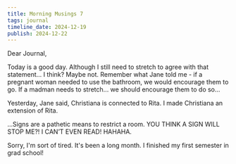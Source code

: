 ```yaml
---
title: Morning Musings 7
tags: journal
timeline_date: 2024-12-19
publish: 2024-12-22
---
```


Dear Journal,

Today is a good day. Although I still need to stretch to agree with that statement... I think? Maybe not. Remember what Jane told me - if a pregnant woman needed to use the bathroom, we would encourage them to go. If a madman needs to stretch... we should encourage them to do so...

Yesterday, Jane said, Christiana is connected to Rita. I made Christiana an extension of Rita.

...Signs are a pathetic means to restrict a room. YOU THINK A SIGN WILL STOP ME?! I CAN’T EVEN READ! HAHAHA.

Sorry, I'm sort of tired. It's been a long month. I finished my first semester in grad school!
